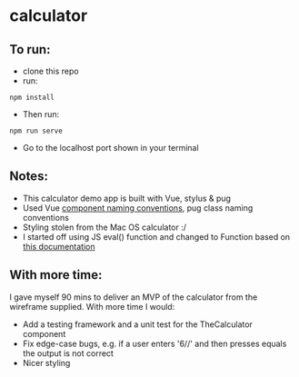 # calculator

## To run:
- clone this repo
- run:
```
npm install
```
- Then run:
```
npm run serve
```
- Go to the localhost port shown in your terminal

## Notes:
- This calculator demo app is built with Vue, stylus & pug
- Used Vue [component naming conventions](https://v2.vuejs.org/v2/style-guide/?redirect=true#Single-instance-component-names-strongly-recommended), pug class naming conventions
- Styling stolen from the Mac OS calculator :/
- I started off using JS eval() function and changed to Function based on [this documentation](https://developer.mozilla.org/en-US/docs/Web/JavaScript/Reference/Global_Objects/eval#never_use_eval!)

## With more time:
I gave myself 90 mins to deliver an MVP of the calculator from the wireframe supplied. With more time I would:
- Add a testing framework and a unit test for the TheCalculator component
- Fix edge-case bugs, e.g. if a user enters '6//' and then presses equals the output is not correct
- Nicer styling
